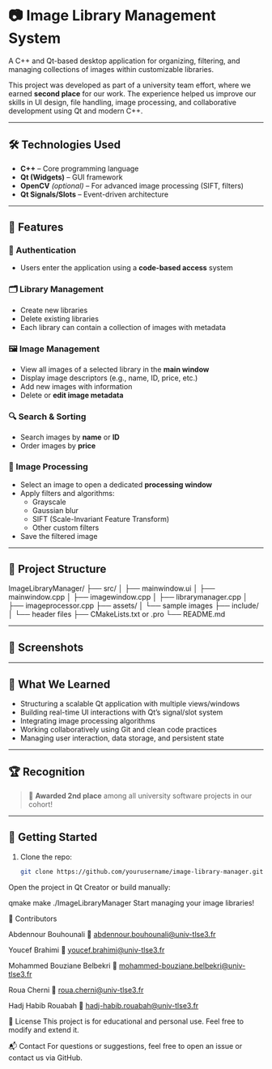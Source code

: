 # 📷 Image Library Management System

A C++ and Qt-based desktop application for organizing, filtering, and managing collections of images within customizable libraries.

This project was developed as part of a university team effort, where we earned **second place** for our work. The experience helped us improve our skills in UI design, file handling, image processing, and collaborative development using Qt and modern C++.

---

## 🛠️ Technologies Used

- **C++** – Core programming language
- **Qt (Widgets)** – GUI framework
- **OpenCV** *(optional)* – For advanced image processing (SIFT, filters)
- **Qt Signals/Slots** – Event-driven architecture

---

## 🎯 Features

### 🔐 Authentication
- Users enter the application using a **code-based access** system

### 🗂️ Library Management
- Create new libraries
- Delete existing libraries
- Each library can contain a collection of images with metadata

### 🖼️ Image Management
- View all images of a selected library in the **main window**
- Display image descriptors (e.g., name, ID, price, etc.)
- Add new images with information
- Delete or **edit image metadata**

### 🔍 Search & Sorting
- Search images by **name** or **ID**
- Order images by **price**

### 🧪 Image Processing
- Select an image to open a dedicated **processing window**
- Apply filters and algorithms:
  - Grayscale
  - Gaussian blur
  - SIFT (Scale-Invariant Feature Transform)
  - Other custom filters
- Save the filtered image

---

## 🧭 Project Structure

ImageLibraryManager/
├── src/
│ ├── mainwindow.ui
│ ├── mainwindow.cpp
│ ├── imagewindow.cpp
│ ├── librarymanager.cpp
│ ├── imageprocessor.cpp
├── assets/
│ └── sample images
├── include/
│ └── header files
├── CMakeLists.txt or .pro
└── README.md


---

## 📸 Screenshots



---

## 🧠 What We Learned

- Structuring a scalable Qt application with multiple views/windows
- Building real-time UI interactions with Qt’s signal/slot system
- Integrating image processing algorithms
- Working collaboratively using Git and clean code practices
- Managing user interaction, data storage, and persistent state

---

## 🏆 Recognition

> 🎉 **Awarded 2nd place** among all university software projects in our cohort!

---

## 🚀 Getting Started

1. Clone the repo:
   ```bash
   git clone https://github.com/yourusername/image-library-manager.git
Open the project in Qt Creator or build manually:

qmake
make
./ImageLibraryManager
Start managing your image libraries!

🤝 Contributors

Abdennour Bouhounali
📧 abdennour.bouhounali@univ-tlse3.fr

Youcef Brahimi
📧 youcef.brahimi@univ-tlse3.fr

Mohammed Bouziane Belbekri
📧 mohammed-bouziane.belbekri@univ-tlse3.fr

Roua Cherni
📧 roua.cherni@univ-tlse3.fr

Hadj Habib Rouabah
📧 hadj-habib.rouabah@univ-tlse3.fr


📄 License
This project is for educational and personal use. Feel free to modify and extend it.

📬 Contact
For questions or suggestions, feel free to open an issue or contact us via GitHub.
